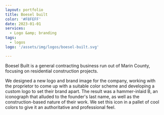 ```yaml
---
layout: portfolio
title: Boesel built
color: '#F8FEFF'
date: 2023-01-01
services: 
  - Logo &amp; branding
tags: 
  - logos
logo: '/assets/img/logos/boesel-built.svg'

---
```


Boesel Built is a general contracting business run out of Marin County, focusing on residential construction projects. 

We designed a new logo and brand image for the company, working with the proprietor to come up with a suitable color scheme and developing a custom logo to set their brand apart. The result was a hammer-inlaid B, an iconograph that alluded to the founder's last name, as well as the construction-based nature of their work. We set this icon in a pallet of cool colors to give it an authoritative and professional feel.
